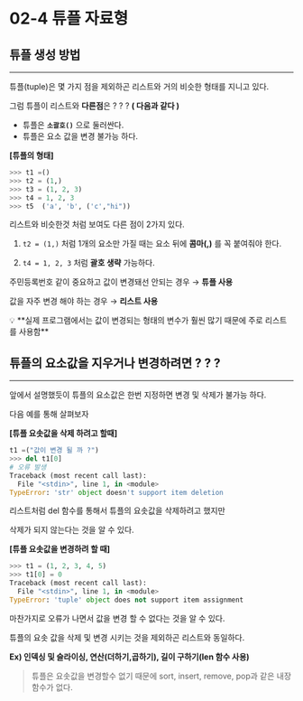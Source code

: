 # **02-4 튜플 자료형**

## **튜플 생성 방법**

---

튜플(tuple)은 몇 가지 점을 제외하곤 리스트와 거의 비슷한 형태를 지니고 있다.

그럼 튜플이 리스트와 **다른점**은 ? ? ?  **( 다음과 같다 )**

- 튜플은 **`소괄호()`**  으로 둘러싼다.
- 튜플은 요소 값을 변경 불가능 하다.

**[튜플의 형태]**

```python
>>> t1 =()
>>> t2 = (1,)
>>> t3 = (1, 2, 3)
>>> t4 = 1, 2, 3
>>> t5  ('a', 'b', ('c',"hi"))
```

리스트와 비슷한것 처럼 보여도 다른 점이 2가지 있다.

1)  `t2 = (1,)` 처럼 1개의 요소만 가질 때는 요소 뒤에 **콤마(,)** 를 꼭 붙여줘야 한다.

2)  `t4 = 1, 2, 3` 처럼 **괄호 생략** 가능하다.

주민등록번호 같이 중요하고 값이 변경돼선 안되는 경우 → **튜플 사용**

값을 자주 변경 해야 하는 경우 → **리스트 사용**

<aside>
💡 **실제 프로그램에서는 값이 변경되는 형태의 변수가 훨씬 많기 때문에 주로 리스트를 사용함**

</aside>

## **튜플의 요소값을 지우거나 변경하려면 ? ? ?**

---

앞에서 설명했듯이 튜플의 요소값은 한번 지정하면 변경 및 삭제가 불가능 하다.

다음 예를 통해 살펴보자

**[튜플 요솟값을 삭제 하려고 할때]**

```python
t1 =("값이 변경 될 까 ?")
>>> del t1[0]
# 오류 발생
Traceback (most recent call last):
  File "<stdin>", line 1, in <module>
TypeError: 'str' object doesn't support item deletion
```

리스트처럼 del 함수를 통해서 튜플의 요솟값을 삭제하려고 했지만 

삭제가 되지 않는다는 것을 알 수 있다.

 **[튜플 요솟값을 변경하려 할 때]**

```python
>>> t1 = (1, 2, 3, 4, 5)
>>> t1[0] = 0
Traceback (most recent call last):
  File "<stdin>", line 1, in <module>
TypeError: 'tuple' object does not support item assignment
```

마찬가지로 오류가 나면서 값을 변경 할 수 없다는 것을 알 수 있다.

튜플의 요솟 값을 삭제 및 변경 시키는 것을 제외하곤 리스트와 동일하다.

**Ex) 인덱싱 및 슬라이싱, 연산(더하기,곱하기),  길이 구하기(len 함수 사용)**

> 튜플은 요솟값을 변경할수 없기 때문에 sort, insert, remove, pop과 같은 내장 함수가 없다.
>